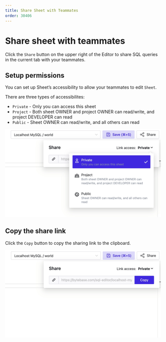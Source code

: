 ```yaml
---
title: Share Sheet with Teammates
order: 30406
---
```


# Share sheet with teammates

Click the `Share` button on the upper right of the Editor to share SQL queries in the current tab with your teammates.

## Setup permissions

You can set up Sheet’s accessibility to allow your teammates to edit `Sheet`.

There are three types of accessibilites:

- `Private` - Only you can access this sheet
- `Project` - Both sheet OWNER and project OWNER can read/write, and project DEVELOPER can read
- `Public` - Sheet OWNER can read/write, and all others can read

![Setup permissions](/static/docs-assets/sql-editor_share-link-access.webp)

## Copy the share link

Click the `Copy` button to copy the sharing link to the clipboard.

![Copy the share link](/static/docs-assets/sql-editor_share-popover.webp)
